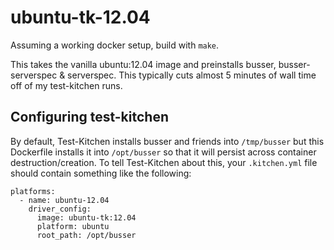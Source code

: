 # ubuntu-tk-12.04

Assuming a working docker setup, build with `make`.

This takes the vanilla ubuntu:12.04 image and preinstalls busser,
busser-serverspec & serverspec. This typically cuts almost 5 minutes of
wall time off of my test-kitchen runs.

## Configuring test-kitchen

By default, Test-Kitchen installs busser and friends into `/tmp/busser`
but this Dockerfile installs it into `/opt/busser` so that it will
persist across container destruction/creation. To tell Test-Kitchen
about this, your `.kitchen.yml` file should contain something like the
following:

```
platforms:
  - name: ubuntu-12.04
    driver_config:
      image: ubuntu-tk:12.04
      platform: ubuntu
      root_path: /opt/busser
```
